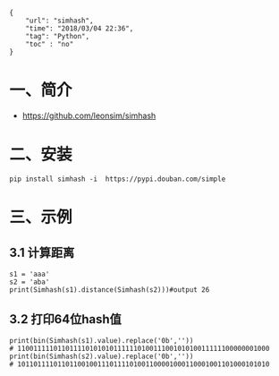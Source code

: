 ```
{
    "url": "simhash",
    "time": "2018/03/04 22:36",
    "tag": "Python",
    "toc" : "no"
}
```

# 一、简介

- https://github.com/leonsim/simhash

# 二、安装

```
pip install simhash -i  https://pypi.douban.com/simple
```

# 三、示例

## 3.1 计算距离
```
s1 = 'aaa'
s2 = 'aba'
print(Simhash(s1).distance(Simhash(s2)))#output 26
```

## 3.2 打印64位hash值
```
print(bin(Simhash(s1).value).replace('0b',''))
# 110011111011011110101010111111010011100101010011111100000001000
print(bin(Simhash(s2).value).replace('0b',''))
# 101101111011011001001110111101001100001000110001001101000101010
```